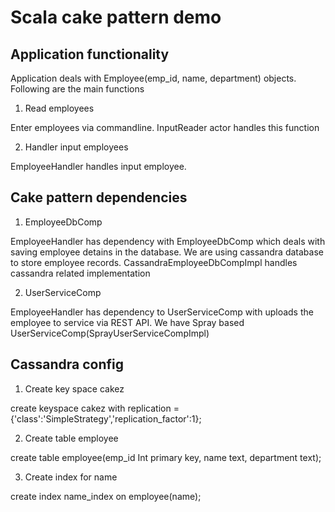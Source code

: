 # Scala cake pattern demo

## Application functionality

Application deals with Employee(emp_id, name, department) objects. Following are the main functions

1. Read employees

Enter employees via commandline. InputReader actor handles this function

2. Handler input employees

EmployeeHandler handles input employee.

## Cake pattern dependencies

1. EmployeeDbComp  

EmployeeHandler has dependency with EmployeeDbComp which deals with saving employee detains in the database. We are using 
cassandra database to store employee records. CassandraEmployeeDbCompImpl handles cassandra related implementation

2. UserServiceComp  

EmployeeHandler has dependency to UserServiceComp with uploads the employee to service via REST API. We have Spray based 
UserServiceComp(SprayUserServiceCompImpl) 

## Cassandra config

1. Create key space cakez

create keyspace cakez with replication = {'class':'SimpleStrategy','replication_factor':1};

2. Create table employee

create table employee(emp_id Int primary key, name text, department text);

3. Create index for name

create index name_index on employee(name);

